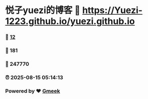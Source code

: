 # 悦子yuezi的博客 :link: https://Yuezi-1223.github.io/yuezi.github.io 
### :page_facing_up: [12](https://Yuezi-1223.github.io/yuezi.github.io/tag.html) 
### :speech_balloon: 181 
### :hibiscus: 247770 
### :alarm_clock: 2025-08-15 05:14:13 
### Powered by :heart: [Gmeek](https://github.com/Meekdai/Gmeek)
